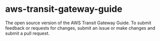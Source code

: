 # aws-transit-gateway-guide
The open source version of the AWS Transit Gateway Guide. To submit feedback or requests for changes, submit an issue or make changes and submit a pull request.
